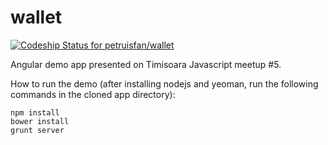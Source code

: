 wallet
======

[ ![Codeship Status for petruisfan/wallet](https://codeship.com/projects/a48c6130-967b-0132-8354-7a1406c9da98/status?branch=master)](https://codeship.com/projects/63041)

Angular demo app presented on Timisoara Javascript meetup #5.

How to run the demo (after installing nodejs and yeoman, run the following commands in the cloned app directory):
```
npm install 
bower install
grunt server
```

